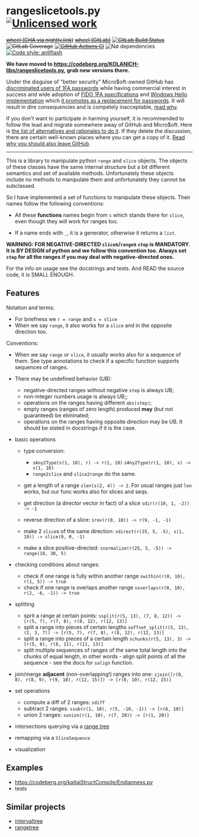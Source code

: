 rangeslicetools.py [![Unlicensed work](https://raw.githubusercontent.com/unlicense/unlicense.org/master/static/favicon.png)](https://unlicense.org/)
==================
~~[wheel (GHA via nightly.link)](https://nightly.link/KOLANICH-libs/rangeslicetools.py/workflows/CI/master/rangeslicetools-0.CI-py3-none-any.whl)~~
~~[wheel (GitLab)](https://gitlab.com/KOLANICH/rangeslicetools.py/-/jobs/artifacts/master/raw/dist/rangeslicetools-0.CI-py3-none-any.whl?job=build)~~
~~[![GitLab Build Status](https://gitlab.com/KOLANICH/rangeslicetools.py/badges/master/pipeline.svg)](https://gitlab.com/KOLANICH/rangeslicetools.py/pipelines/master/latest)~~
~~![GitLab Coverage](https://gitlab.com/KOLANICH/rangeslicetools.py/badges/master/coverage.svg)~~
~~[![GitHub Actions CI](https://github.com/KOLANICH-libs/rangeslicetools.py/workflows/CI/badge.svg)](https://github.com/KOLANICH-libs/rangeslicetools.py/actions/)~~
![N∅ dependencies](https://shields.io/badge/-N%E2%88%85_deps!-0F0)
[![Code style: antiflash](https://img.shields.io/badge/code%20style-antiflash-FFF.svg)](https://github.com/KOLANICH-tools/antiflash.py)

**We have moved to https://codeberg.org/KOLANICH-libs/rangeslicetools.py, grab new versions there.**

Under the disguise of "better security" Micro$oft-owned GitHub has [discriminated users of 1FA passwords](https://github.blog/2023-03-09-raising-the-bar-for-software-security-github-2fa-begins-march-13/) while having commercial interest in success and wide adoption of [FIDO 1FA specifications](https://fidoalliance.org/specifications/download/) and [Windows Hello implementation](https://support.microsoft.com/en-us/windows/passkeys-in-windows-301c8944-5ea2-452b-9886-97e4d2ef4422) which [it promotes as a replacement for passwords](https://github.blog/2023-07-12-introducing-passwordless-authentication-on-github-com/). It will result in dire consequencies and is competely inacceptable, [read why](https://codeberg.org/KOLANICH/Fuck-GuanTEEnomo).

If you don't want to participate in harming yourself, it is recommended to follow the lead and migrate somewhere away of GitHub and Micro$oft. Here is [the list of alternatives and rationales to do it](https://github.com/orgs/community/discussions/49869). If they delete the discussion, there are certain well-known places where you can get a copy of it. [Read why you should also leave GitHub](https://codeberg.org/KOLANICH/Fuck-GuanTEEnomo).

---

This is a library to manipulate python `range` and `slice` objects. The objects of these classes have the same internal structure but a bit different semantics and set of available methods. Unfortunately these objects include no methods to manipulate them and unfortunately they cannot be subclassed.

So I have implemented a set of functions to manipulate these objects. Their names follow the following conventions:

* All these **functions** names begin from `s` which stands there for `slice`, even though they will work for ranges too.

* If a name ends with `_`, it is a generator, otherwise it returns a `list`.

**WARNING: FOR NEGATIVE-DIRECTED `slice`s/`range`s `step` is MANDATORY. It is BY DESIGN of python and we follow this convention too. Always set `step` for all the ranges if you may deal with negative-directed ones.**

For the info on usage see the docstrings and tests. And READ the source code, it is SMALL ENOUGH.

Features
--------
Notation and terms:

* For briefness we `r = range` and `s = slice`
* When we say `range`, it also works for a `slice` and in the opposite direction too.

Conventions:

* When we say `range` or `slice`, it usually works also for a sequence of them. See type annotations to check if a specific function supports sequences of ranges.
* There may be undefined behavior (UB):

	* negative-directed ranges without negative `step` is always UB;
	* non-integer numbers usage is always UB;;
	* operations on the ranges having different `abs(step)`;
	* empty ranges (ranges of zero length) produced **may** (but not guaranteed) be eliminated;
	* operations on the ranges having opposite direction may be UB. It should be stated in docstrings if it is the case.

* basic operations

	* type conversion:
		* `sAny2Type(s(1, 10), r) -> r(1, 10)` `sAny2Type(r(1, 10), s) -> s(1, 10)`
		* `range2slice` and `slice2range` do the same.

	* get a length of a range `slen(s(2, 4)) -> 2`. For usual ranges just `len` works, but our func works also for slices and seqs.
	* get direction (a director vector in fact) of a slice `sdir(r(10, 1, -2)) -> -1`
	* reverse direction of a slice: `srev(r(0, 10)) -> r(9, -1, -1)`
	* make 2 `slice`s of the same direction: `sdirect(r(25, 5, -5), s(1, 10)) -> slice(9, 0, -1)`
	* make a slice positive-directed: `snormalize(r(25, 5, -5)) -> range(10, 30, 5)`

* checking conditions about ranges:

	* check if one range is fully within another range `swithin(r(0, 10), r(1, 5)) -> true`
	* check if one range is overlaps another range `soverlaps(r(0, 10), r(2, -6, -1)) -> true`

* splitting

	* sprit a range at certain points: `ssplit(r(5, 13), (7, 8, 12)) -> [r(5, 7), r(7, 8), r(8, 12), r(12, 13)]`
	* split a range into pieces of certain lengths `soffset_split(r(5, 13), (2, 3, 7)) -> [r(5, 7), r(7, 8), r(8, 12), r(12, 13)]`
	* split a range into pieces of a certain length `schunks(r(5, 13), 3) -> [r(5, 8), r(8, 11), r(11, 13)]`
	* split multiple sequences of ranges of the same total length into the chunks of equal length, in other words - align split points of all the sequence - see the docs for `salign` function.

* join/merge **adjacent** (non-overlapping!) ranges into one: `sjoin([r(0, 8), r(8, 9), r(9, 10), r(12, 15)]) -> [r(0, 10), r(12, 15)]`

* set operations

	* compute a diff of 2 ranges: `sdiff`
	* subtract 2 ranges: `ssub(r(1, 10), r(5, -10, -1)) -> [r(6, 10)]`
	* union 2 ranges: `sunion(r(1, 10), r(7, 20)) -> [r(1, 20)]` 

* intersections querying via a [range tree](https://en.wikipedia.org/wiki/Range_tree)
* remapping via a `SliceSequence`
* visualization


Examples
--------
* https://codeberg.org/kaitaiStructCompile/Endianness.py
* tests


Similar projects
----------------

* [intervaltree](https://github.com/chaimleib/intervaltree)
* [rangetree](https://github.com/nanobit/rangetree)

